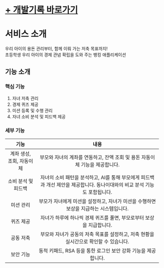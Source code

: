 # [+ 개발기록 바로가기](/)
# 서비스 소개
우리 아이의 용돈 관리부터, 함께 이뤄 가는 저축 목표까지!  
초등학생 우리 아이의 경제 관념 확립을 도와 주는 뱅킹 애플리케이션

## 기능 소개

### 핵심 기능

1. 자녀 저축 관리
2. 경제 퀴즈 제공
3. 미션 등록 및 수행 관리
4. 자녀 소비 분석 및 피드백 제공

### 세부 기능

| 기능 | 내용 |
|:--------:|:--------:|
| 계좌 생성, 조회, 자동이체 | 부모와 자녀의 계좌를 연동하고, 잔액 조회 및 용돈 자동이체 기능을 제공합니다. |
| 소비 분석 및 피드백 | 자녀의 소비 패턴을 분석하고, AI를 통해 부모에게 피드백과 개선 제안을 제공합니다. 동나이대와의 비교 분석 기능도 포함됩니다. |
| 미션 관리 | 부모가 자녀에게 미션을 설정하고, 자녀가 미션을 수행하면 보상을 지급하는 시스템입니다. |
| 퀴즈 제공 | 자녀가 하루에 하나씩 경제 퀴즈를 풀면, 부모로부터 보상을 지급합니다. |
| 공동 저축 | 부모와 자녀가 공동의 저축 목표를 설정하고, 저축 현황을 실시간으로 확인할 수 있습니다. |
| 보안 기능 | 동적 키패드, RSA 등을 통한 로그인 보안 강화 기능을 제공합니다. |
